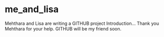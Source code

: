 # me_and_lisa
Mehthara and Lisa are writing a GITHUB project
Introduction...
Thank you Mehthara for your help. 
GITHUB will be my friend soon.
